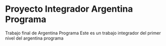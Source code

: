 # Proyecto Integrador Argentina Programa
Trabajo final de Argentina Programa 
Este es un trabajo integrador del primer nivel del argentina programa
